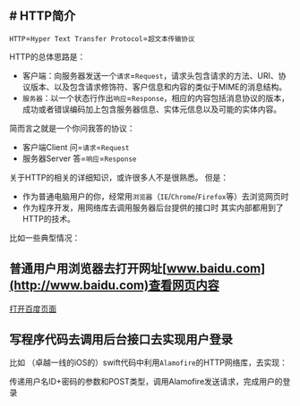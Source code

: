 ## # HTTP简介

`HTTP`=`Hyper Text Transfer Protocol`=`超文本传输协议`

HTTP的总体思路是：

- 客户端：向服务器发送一个`请求`=`Request`，请求头包含请求的方法、URI、协议版本、以及包含请求修饰符、客户信息和内容的类似于MIME的消息结构。
- `服务器`：以一个状态行作出`响应`=`Response`，相应的内容包括消息协议的版本，成功或者错误编码加上包含服务器信息、实体元信息以及可能的实体内容。

简而言之就是一个你问我答的协议：
- 客户端Client 问=`请求`=`Request`
- 服务器Server 答=`响应`=`Response`


关于HTTP的相关的详细知识，或许很多人不是很熟悉。
但是：
- 作为普通电脑用户的你，经常用`浏览器`（`IE`/`Chrome`/`Firefox`等）去浏览网页时
- 作为程序开发，用网络库去调用服务器后台提供的接口时
其实内部都用到了HTTP的技术。


比如一些典型情况：

## 普通用户用浏览器去打开网址[www.baidu.com](http://www.baidu.com)查看网页内容
[打开百度页面](/assets/img/2D3C5583-DE77-4BA8-A128-FCC1218B5FA8.png)

## 写程序代码去调用后台接口去实现用户登录
比如 （卓越一线的iOS的）swift代码中利用`Alamofire`的HTTP网络库，去实现：

传递用户名ID+密码的参数和POST类型，调用Alamofire发送请求，完成用户的登录




